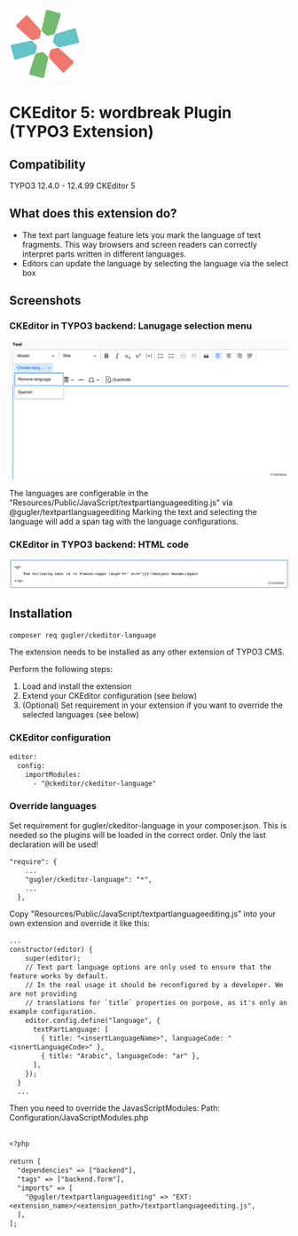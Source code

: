![Extension icon](Resources/Public/Icons/Extension.svg)

# CKEditor 5: wordbreak Plugin (TYPO3 Extension)

## Compatibility

TYPO3 12.4.0 - 12.4.99
CKEditor 5

## What does this extension do?

- The text part language feature lets you mark the language of text fragments. This way browsers and screen readers can correctly interpret parts written in different languages.
- Editors can update the language by selecting the language via the select box


## Screenshots

### CKEditor in TYPO3 backend: Lanugage selection menu

![CKEditor in TYPO3 backend: Lanugage selection menu](Documentation/Images/LanguageMenu.png)

The languages are configerable in the "Resources/Public/JavaScript/textpartlanguageediting.js" via @gugler/textpartlanguageediting
Marking the text and selecting the language will add a span tag with the language configurations.

### CKEditor in TYPO3 backend: HTML code

![CKEditor in TYPO3 backend: HTML code ](Documentation/Images/Code.png)


## Installation

`composer req gugler/ckeditor-language`

The extension needs to be installed as any other extension of TYPO3 CMS.

Perform the following steps:

1. Load and install the extension
2. Extend your CKEditor configuration (see below)
3. (Optional) Set requirement in your extension if you want to override the selected languages (see below)

### CKEditor configuration

```
editor:
  config:
    importModules:
      - "@ckeditor/ckeditor-language"
```

### Override languages

Set requirement for gugler/ckeditor-language in your composer.json. This is needed so the plugins will be loaded in the correct order. Only the last declaration will be used!

```
"require": {
    ...
    "gugler/ckeditor-language": "*",
    ...
  },
```


Copy "Resources/Public/JavaScript/textpartlanguageediting.js" into your own extension and override it like this:

```
...
constructor(editor) {
    super(editor);
    // Text part language options are only used to ensure that the feature works by default.
    // In the real usage it should be reconfigured by a developer. We are not providing
    // translations for `title` properties on purpose, as it's only an example configuration.
    editor.config.define("language", {
      textPartLanguage: [
        { title: "<insertLanguageName>", languageCode: "<isnertLanguageCode>" },
        { title: "Arabic", languageCode: "ar" },
      ],
    });
  }
  ...
```

Then you need to override the JavasScriptModules:
Path: Configuration/JavaScriptModules.php

```

<?php

return [
  "dependencies" => ["backend"],
  "tags" => ["backend.form"],
  "imports" => [
    "@gugler/textpartlanguageediting" => "EXT:<extension_name>/<extension_path>/textpartlanguageediting.js",
  ],
];


```
